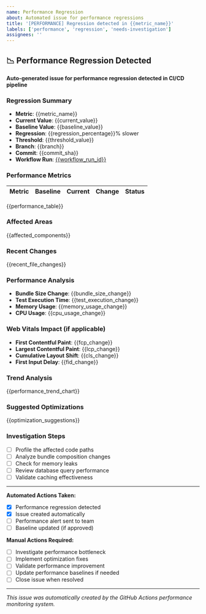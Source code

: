 ```yaml
---
name: Performance Regression
about: Automated issue for performance regressions
title: '[PERFORMANCE] Regression detected in {{metric_name}}'
labels: ['performance', 'regression', 'needs-investigation']
assignees: ''
---
```


## 📉 Performance Regression Detected

**Auto-generated issue for performance regression detected in CI/CD pipeline**

### **Regression Summary**
- **Metric**: {{metric_name}}
- **Current Value**: {{current_value}}
- **Baseline Value**: {{baseline_value}}
- **Regression**: {{regression_percentage}}% slower
- **Threshold**: {{threshold_value}}
- **Branch**: {{branch}}
- **Commit**: {{commit_sha}}
- **Workflow Run**: [{{workflow_run_id}}]({{workflow_run_url}})

### **Performance Metrics**
| Metric | Baseline | Current | Change | Status |
|--------|----------|---------|--------|--------|
{{performance_table}}

### **Affected Areas**
{{affected_components}}

### **Recent Changes**
{{recent_file_changes}}

### **Performance Analysis**
- **Bundle Size Change**: {{bundle_size_change}}
- **Test Execution Time**: {{test_execution_change}}
- **Memory Usage**: {{memory_usage_change}}
- **CPU Usage**: {{cpu_usage_change}}

### **Web Vitals Impact** (if applicable)
- **First Contentful Paint**: {{fcp_change}}
- **Largest Contentful Paint**: {{lcp_change}}
- **Cumulative Layout Shift**: {{cls_change}}
- **First Input Delay**: {{fid_change}}

### **Trend Analysis**
{{performance_trend_chart}}

### **Suggested Optimizations**
{{optimization_suggestions}}

### **Investigation Steps**
- [ ] Profile the affected code paths
- [ ] Analyze bundle composition changes
- [ ] Check for memory leaks
- [ ] Review database query performance
- [ ] Validate caching effectiveness

---

**Automated Actions Taken:**
- [x] Performance regression detected
- [x] Issue created automatically
- [ ] Performance alert sent to team
- [ ] Baseline updated (if approved)

**Manual Actions Required:**
- [ ] Investigate performance bottleneck
- [ ] Implement optimization fixes
- [ ] Validate performance improvement
- [ ] Update performance baselines if needed
- [ ] Close issue when resolved

---

*This issue was automatically created by the GitHub Actions performance monitoring system.*